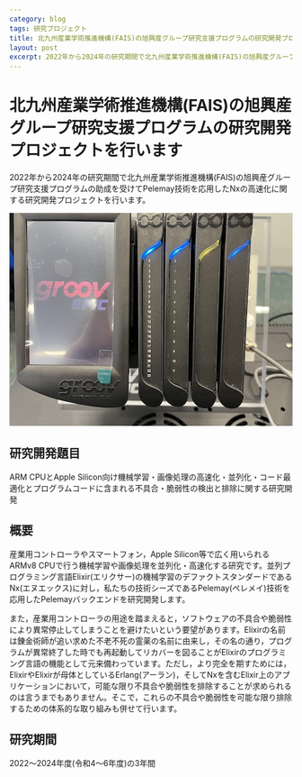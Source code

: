 ```yaml
---
category: blog
tags: 研究プロジェクト
title: 北九州産業学術推進機構(FAIS)の旭興産グループ研究支援プログラムの研究開発プロジェクトを行います
layout: post
excerpt: 2022年から2024年の研究期間で北九州産業学術推進機構(FAIS)の旭興産グループ研究支援プログラムの助成を受けてPelemay技術を応用したNxの高速化に関する研究開発プロジェクトを行います
---
```

# 北九州産業学術推進機構(FAIS)の旭興産グループ研究支援プログラムの研究開発プロジェクトを行います

2022年から2024年の研究期間で北九州産業学術推進機構(FAIS)の旭興産グループ研究支援プログラムの助成を受けてPelemay技術を応用したNxの高速化に関する研究開発プロジェクトを行います。

![groovEPIC](/assets/images/groovEPIC.jpg)

## 研究開発題目

ARM CPUとApple Silicon向け機械学習・画像処理の高速化・並列化・コード最適化とプログラムコードに含まれる不具合・脆弱性の検出と排除に関する研究開発

## 概要

産業用コントローラやスマートフォン，Apple Silicon等で広く用いられるARMv8 CPUで行う機械学習や画像処理を並列化・高速化する研究です。並列プログラミング言語Elixir(エリクサー)の機械学習のデファクトスタンダードであるNx(エヌエックス)に対し，私たちの技術シーズであるPelemay(ペレメイ)技術を応用したPelemayバックエンドを研究開発します。

また，産業用コントローラの用途を踏まえると，ソフトウェアの不具合や脆弱性により異常停止してしまうことを避けたいという要望があります。Elixirの名前は錬金術師が追い求めた不老不死の霊薬の名前に由来し，その名の通り，プログラムが異常終了した時でも再起動してリカバーを図ることがElixirのプログラミング言語の機能として元来備わっています。ただし，より完全を期すためには，ElixirやElixirが母体としているErlang(アーラン)，そしてNxを含むElixir上のアプリケーションにおいて，可能な限り不具合や脆弱性を排除することが求められるのは言うまでもありません。そこで，これらの不具合や脆弱性を可能な限り排除するための体系的な取り組みも併せて行います。

## 研究期間

2022〜2024年度(令和4〜6年度)の3年間

